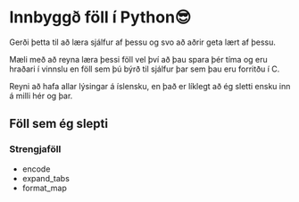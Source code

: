 # Innbyggð föll í Python😎

Gerði þetta til að læra sjálfur af þessu og svo að aðrir geta lært af þessu.

Mæli með að reyna læra þessi föll vel því að þau spara þér tíma og eru hraðari í vinnslu en föll sem þú býrð til sjálfur þar sem þau eru forritðu í C.

Reyni að hafa allar lýsingar á íslensku, en það er líklegt að ég sletti ensku inn á milli hér og þar.


## Föll sem ég slepti
### Strengjaföll
* encode
* expand_tabs
* format_map
